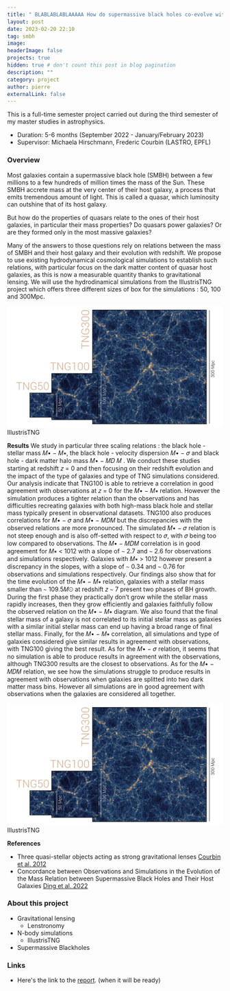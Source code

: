 ```yaml
---
title: " BLABLABLABLAAAAA How do supermassive black holes co-evolve with their host galaxy – the perspective of cosmological simulations"
layout: post
date: 2023-02-20 22:10
tag: smbh
image:
headerImage: false
projects: true
hidden: true # don't count this post in blog pagination
description: ""
category: project
author: pierre
externalLink: false
---
```


This is a full-time semester project carried out during the third semester of my master studies in astrophysics. 
* Duration: 5-6 months (September 2022 - January/February 2023)
* Supervisor: Michaela Hirschmann, Frederic Courbin (LASTRO, EPFL) 

### Overview

Most galaxies contain a supermassive black hole (SMBH) between a few millions to a few hundreds of million times the mass of the Sun. These SMBH accrete mass at the very center of their host galaxy, a process that emits tremendous amount of light. This is called a quasar, which luminosity can outshine that of its host galaxy. 

But how do the properties of quasars relate to the ones of their host galaxies, in particular their mass properties? Do quasars power galaxies? 
Or are they formed only in the most massive galaxies? 

Many of the answers to those questions rely on relations between the mass of SMBH and their host galaxy and their evolution with redshift. We propose to use existing hydrodynamical cosmological simulations to establish such relations, with particular focus on the dark matter content of quasar host galaxies, as this is now a measurable quantity thanks to gravitational lensing. We will use the hydrodinamical simulations from the IllustrisTNG project which offers three different sizes of box for the simulations : 50, 100 and 300Mpc. 

<img class="image" src="/assets/images/TNG_3boxes_DM_3840-min-2-2-2.png" alt="Alt Text">
<figcaption class="caption"> IllustrisTNG </figcaption>

**Results**
We study in particular three scaling relations : the black hole - stellar mass 𝑀• − 𝑀∗, the black hole - velocity dispersion 𝑀• − 𝜎 and black hole - dark matter halo mass 𝑀• − 𝑀𝐷 𝑀 . We conduct these studies starting at redshift 𝑧 = 0 and then focusing on their redshift evolution and the impact of the type of galaxies and type of TNG simulations considered. Our analysis indicate that TNG100 is able to retrieve a correlation in good agreement with observations at 𝑧 = 0 for the 𝑀• − 𝑀∗ relation. However the simulation produces a tighter relation than the observations and has difficulties recreating galaxies with both high-mass black hole and stellar mass typically present in observational datasets. TNG100 also produces correlations for 𝑀• − 𝜎 and 𝑀• − 𝑀𝐷𝑀 but the discrepancies with the observed relations are more pronounced. The simulated 𝑀• − 𝜎 relation is not steep enough and is also off-setted with respect to 𝜎, with 𝜎 being too low compared to observations. The 𝑀• − 𝑀𝐷𝑀 correlation is in good agreement for 𝑀∗ < 1012 with a slope of ∼ 2.7 and ∼ 2.6 for observations and simulations respectively. Galaxies with 𝑀∗ > 1012 however present a discrepancy in the slopes, with a slope of ∼ 0.34 and ∼ 0.76 for observations and simulations respectively. Our findings also show that for the time evolution of the 𝑀• − 𝑀∗ relation, galaxies with a stellar mass smaller than ∼ 109.5𝑀⊙ at redshift 𝑧 ∼ 7 present two phases of BH growth. During the first phase they practically don’t grow while the stellar mass rapidly increases, then they grow efficiently and galaxies faithfully follow the observed relation on the 𝑀• − 𝑀∗ diagram. We also found that the final stellar mass of a galaxy is not correlated to its initial stellar mass as galaxies with a similar initial stellar mass can end up having a broad range of final stellar mass. Finally, for the 𝑀• − 𝑀∗ correlation, all simulations and type of galaxies considered give similar results in agreement with observations, with TNG100 giving the best result. As for the 𝑀• − 𝜎 relation, it seems that no simulation is able to produce results in agreement with the observations, although TNG300 results are the closest to observations. As for the 𝑀• − 𝑀𝐷𝑀 relation, we see how the simulations struggle to produce results in agreement with observations when galaxies are splitted into two dark matter mass bins. However all simulations are in good agreement with observations when the galaxies are considered all together.

<img class="image" src="/assets/images/TNG_3boxes_DM_3840-min-2-2-2.png" alt="Alt Text">
<figcaption class="caption"> IllustrisTNG </figcaption>


**References**
* Three quasi-stellar objects acting as strong gravitational lenses [Courbin et al. 2012](https://arxiv.org/abs/1110.5514)
* Concordance between Observations and Simulations in the Evolution of the Mass Relation between Supermassive Black Holes and Their Host Galaxies [Ding et al. 2022](https://arxiv.org/abs/2205.04481)


### About this project
* Gravitational lensing
   * Lenstronomy
* N-body simulations
   * IllustrisTNG
* Supermassive Blackholes

### Links
* Here's the link to the [report](). (when it will be ready) 
